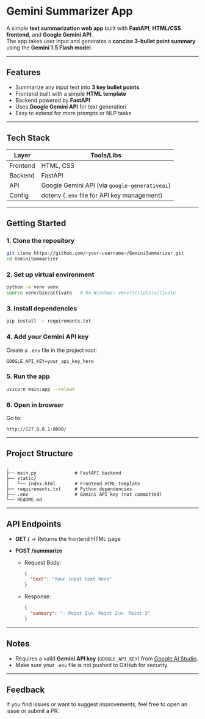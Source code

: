 # Gemini Summarizer App

A simple **text summarization web app** built with **FastAPI**, **HTML/CSS frontend**, and **Google Gemini API**.  
The app takes user input and generates a **concise 3-bullet point summary** using the **Gemini 1.5 Flash model**.

---

## Features

- Summarize any input text into **3 key bullet points**
- Frontend built with a simple **HTML template**
- Backend powered by **FastAPI**
- Uses **Google Gemini API** for text generation
- Easy to extend for more prompts or NLP tasks

---

## Tech Stack

| Layer    | Tools/Libs                                    |
| -------- | --------------------------------------------- |
| Frontend | HTML, CSS                                     |
| Backend  | FastAPI                                       |
| API      | Google Gemini API (via `google-generativeai`) |
| Config   | dotenv (`.env` file for API key management)   |

---

## Getting Started

### 1. Clone the repository

```bash
git clone https://github.com/<your-username>/GeminiSummarizer.git
cd GeminiSummarizer
```

### 2. Set up virtual environment

```bash
python -m venv venv
source venv/bin/activate   # On Windows: venv\Scripts\activate
```

### 3. Install dependencies

```bash
pip install -r requirements.txt
```

### 4. Add your Gemini API key

Create a `.env` file in the project root:

```
GOOGLE_API_KEY=your_api_key_here
```

### 5. Run the app

```bash
uvicorn main:app --reload
```

### 6. Open in browser

Go to:

```
http://127.0.0.1:8000/
```

---

## Project Structure

```
.
├── main.py              # FastAPI backend
├── static/
│   └── index.html       # Frontend HTML template
├── requirements.txt     # Python dependencies
├── .env                 # Gemini API key (not committed)
└── README.md
```

---

## API Endpoints

- **GET /** → Returns the frontend HTML page
- **POST /summarize**

  - Request Body:

    ```json
    {
      "text": "Your input text here"
    }
    ```

  - Response:

    ```json
    {
      "summary": "- Point 1\n- Point 2\n- Point 3"
    }
    ```

---

## Notes

- Requires a valid **Gemini API key** (`GOOGLE_API_KEY`) from [Google AI Studio](https://aistudio.google.com/).
- Make sure your `.env` file is not pushed to GitHub for security.

---

## Feedback

If you find issues or want to suggest improvements, feel free to open an issue or submit a PR.
